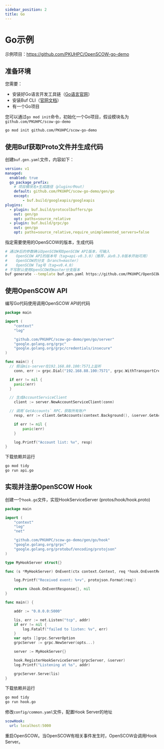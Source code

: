 ```yaml
---
sidebar_position: 2
title: Go
---
```


# Go示例

示例项目：https://github.com/PKUHPC/OpenSCOW-go-demo

## 准备环境

您需要：

- 安装好Go语言开发工具链（[Go语言官网](https://go.dev/)）
- 安装Buf CLI（[官网文档](https://buf.build/docs/installation/)）
- 有一个Go项目

您可以通过`go mod init`命令，初始化一个Go项目，假设模块名为`github.com/PKUHPC/scow-go-demo`
  
```bash
go mod init github.com/PKUHPC/scow-go-demo
```

## 使用Buf获取Proto文件并生成代码

创建`buf.gen.yaml`文件，内容如下：

```yaml title="buf.gen.yaml"
version: v1
managed:
  enabled: true
  go_package_prefix:
    # 项目模块名+生成路径（plugins中out）
    default: github.com/PKUHPC/scow-go-demo/gen/go
    except:
        - buf.build/googleapis/googleapis
plugins:
  - plugin: buf.build/protocolbuffers/go
    out: gen/go
    opt: paths=source_relative
  - plugin: buf.build/grpc/go
    out: gen/go
    opt: paths=source_relative,require_unimplemented_servers=false

```

指定需要使用的OpenSCOW的版本，生成代码

```bash
# 通过#后的参数确认OpenSCOW和OpenSCOW API版本，可输入
#    OpenSCOW API的版本号（tag=api-v0.3.0）（推荐，从v0.3.0版本开始可用）
#    OpenSCOW的分支（branch=master）
#    OpenSCOW Tag号（tag=v0.4.0）
# 不写默认使用OpenSCOW的master分支版本
buf generate --template buf.gen.yaml https://github.com/PKUHPC/OpenSCOW.git#subdir=protos,branch=api-v0.3.0
```

## 使用OpenSCOW API

编写Go代码使用调用OpenSCOW API的代码

```go title="api.go"
package main

import (
	"context"
	"log"

	"github.com/PKUHPC/scow-go-demo/gen/go/server"
	"google.golang.org/grpc"
	"google.golang.org/grpc/credentials/insecure"
)

func main() {
  // 假设mis-server在192.168.88.100:7571上监听
	conn, err := grpc.Dial("192.168.88.100:7571", grpc.WithTransportCredentials(insecure.NewCredentials()))

  if err != nil {
    panic(err)
  }

  // 生成AccountServiceClient
	client := server.NewAccountServiceClient(conn)

  // 调用`GetAccounts` RPC，获取所有账户
	resp, err := client.GetAccounts(context.Background(), &server.GetAccountsRequest{})

	if err != nil {
		panic(err)
	}

	log.Printf("Account list: %v", resp)
}
```

下载依赖并运行

```bash
go mod tidy
go run api.go
```

## 实现并注册OpenSCOW Hook

创建一个`hook.go`文件，实现HookServiceServer (protos/hook/hook.proto)

```go title="hook.go"
package main

import (
	"context"
	"log"
	"net"

	"github.com/PKUHPC/scow-go-demo/gen/go/hook"
	"google.golang.org/grpc"
	"google.golang.org/protobuf/encoding/protojson"
)

type MyHookServer struct{}

func (s *MyHookServer) OnEvent(ctx context.Context, req *hook.OnEventRequest) (*hook.OnEventResponse, error) {

	log.Printf("Received event: %+v", protojson.Format(req))

	return &hook.OnEventResponse{}, nil
}

func main() {

	addr := "0.0.0.0:5000"

	lis, err := net.Listen("tcp", addr)
	if err != nil {
		log.Fatalf("failed to listen: %v", err)
	}
	var opts []grpc.ServerOption
	grpcServer := grpc.NewServer(opts...)

	server := MyHookServer{}

	hook.RegisterHookServiceServer(grpcServer, &server)
	log.Printf("Listening at %s", addr)

	grpcServer.Serve(lis)
}

```

下载依赖并运行

```bash
go mod tidy
go run hook.go
```

修改`config/common.yaml`文件，配置Hook Server的地址

```yaml title="config/common.yaml"
scowHook:
  url: localhost:5000
```

重启OpenSCOW。当OpenSCOW有相关事件发生时，OpenSCOW会调用Hook Server。



